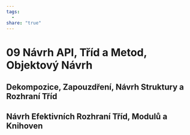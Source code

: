 ```yaml
---
tags:
  - 
share: "true"
---
```


# 09 Návrh API, Tříd a Metod, Objektový Návrh

## Dekompozice, Zapouzdření, Návrh Struktury a Rozhraní Tříd

## Návrh Efektivních Rozhraní Tříd, Modulů a Knihoven